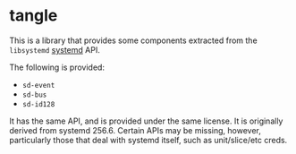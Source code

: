 # tangle

This is a library that provides some components extracted from the
`libsystemd` [systemd](https://systemd.io) API.

The following is provided:

* `sd-event`
* `sd-bus`
* `sd-id128`

It has the same API, and is provided under the same license. It is originally
derived from systemd 256.6. Certain APIs may be missing, however, particularly
those that deal with systemd itself, such as unit/slice/etc creds.
